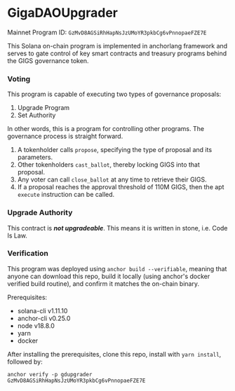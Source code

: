 # GigaDAOUpgrader

Mainnet Program ID: `GzMvD8AGSiRhHapNsJzUMoYR3pkbCg6vPnnopaeFZE7E`

This Solana on-chain program is implemented in anchorlang framework and serves to gate control of key smart contracts
and treasury programs behind the GIGS governance token. 

### Voting

This program is capable of executing two types of governance proposals:

1) Upgrade Program
2) Set Authority

In other words, this is a program for controlling other programs. The governance process is straight forward.

1) A tokenholder calls `propose`, specifying the type of proposal and its parameters.
2) Other tokenholders `cast_ballot`, thereby locking GIGS into that proposal.
3) Any voter can call `close_ballot` at any time to retrieve their GIGS.
4) If a proposal reaches the approval threshold of 110M GIGS, then the apt `execute` instruction can be called.

### Upgrade Authority

This contract is ***not upgradeable***. This means it is written in stone, i.e. Code Is Law.

### Verification

This program was deployed using `anchor build --verifiable`, meaning that anyone can download this repo,
build it locally (using anchor's docker verified build routine), and confirm it matches the on-chain binary.

Prerequisites:
- solana-cli v1.11.10
- anchor-cli v0.25.0
- node v18.8.0
- yarn
- docker

After installing the prerequisites, clone this repo, install with `yarn install`, followed by:

`anchor verify -p gdupgrader GzMvD8AGSiRhHapNsJzUMoYR3pkbCg6vPnnopaeFZE7E`



